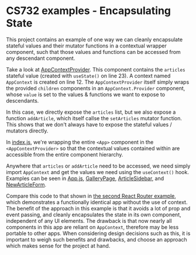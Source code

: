 # CS732 examples - Encapsulating State
This project contains an example of one way we can cleanly encapsulate stateful values and their mutator functions in a contextual wrapper component, such that those values and functions can be accessed from any descendant component.

Take a look at [AppContextProvider](./src/AppContextProvider.js). This component contains the `articles` stateful value (created with `useState()` on line 23). A context named `AppContext` is created on line 12. The `AppContextProvider` itself simply wraps the provided `children` components in an `AppContext.Provider` component, whose `value` is set to the values & functions we want to expose to descendants.

In this case, we directly expose the `articles` list, but we also expose a function `addArticle`, which itself callse the `setArticles` mutator function. This shows that we don't always have to expose the stateful values / mutators directly.

In [index.js](./src/index.js), we're wrapping the entire `<App>` component in the `<AppContextProvider>` so that the contextual values contained within are accessible from the entire component hierarchy.

Anywhere that `articles` or `addArticle` need to be accessed, we need simply import `AppContext` and get the values we need using the `useContext()` hook. Examples can be seen in [App.js](./src/App.js), [GalleryPage](./src/GalleryPage.js), [ArticleSidebar](./src/ArticleSidebar.js), and [NewArticleForm](./src/NewArticleForm.js).

Compare this code to that shown in [the second React Router example](../example-10-routing-02), which demonstrates a functionally identical app without the use of context. The benefit of the approach in this example is that it avoids a lot of prop and event passing, and cleanly encapsulates the state in its own component, independent of any UI elements. The drawback is that now nearly all components in this app are reliant on `AppContext`, therefore may be less portable to other apps. When considering design decisions such as this, it is important to weigh such benefits and drawbacks, and choose an approach which makes sense for the project at hand.